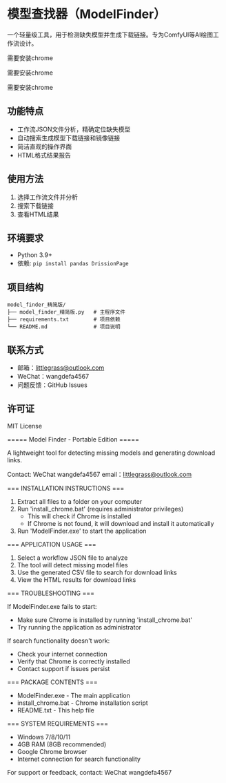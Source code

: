 # 模型查找器（ModelFinder）

一个轻量级工具，用于检测缺失模型并生成下载链接。专为ComfyUI等AI绘图工作流设计。

需要安装chrome

需要安装chrome

需要安装chrome
## 功能特点

- 工作流JSON文件分析，精确定位缺失模型
- 自动搜索生成模型下载链接和镜像链接
- 简洁直观的操作界面
- HTML格式结果报告

## 使用方法

1. 选择工作流文件并分析
2. 搜索下载链接
3. 查看HTML结果

## 环境要求

- Python 3.9+
- 依赖: `pip install pandas DrissionPage`

## 项目结构

```
model_finder_精简版/
├── model_finder_精简版.py   # 主程序文件
├── requirements.txt        # 项目依赖
└── README.md               # 项目说明
```

## 联系方式

- 邮箱：littlegrass@outlook.com
- WeChat：wangdefa4567
- 问题反馈：GitHub Issues

## 许可证

MIT License 

===== Model Finder - Portable Edition =====

A lightweight tool for detecting missing models and generating download links.

Contact: WeChat wangdefa4567
email：littlegrass@outlook.com

=== INSTALLATION INSTRUCTIONS ===

1. Extract all files to a folder on your computer
2. Run 'install_chrome.bat' (requires administrator privileges)
   - This will check if Chrome is installed
   - If Chrome is not found, it will download and install it automatically
3. Run 'ModelFinder.exe' to start the application

=== APPLICATION USAGE ===

1. Select a workflow JSON file to analyze
2. The tool will detect missing model files
3. Use the generated CSV file to search for download links
4. View the HTML results for download links

=== TROUBLESHOOTING ===

If ModelFinder.exe fails to start:
- Make sure Chrome is installed by running 'install_chrome.bat'
- Try running the application as administrator

If search functionality doesn't work:
- Check your internet connection
- Verify that Chrome is correctly installed
- Contact support if issues persist

=== PACKAGE CONTENTS ===

- ModelFinder.exe - The main application
- install_chrome.bat - Chrome installation script
- README.txt - This help file

=== SYSTEM REQUIREMENTS ===

- Windows 7/8/10/11
- 4GB RAM (8GB recommended)
- Google Chrome browser
- Internet connection for search functionality

For support or feedback, contact: WeChat wangdefa4567 
